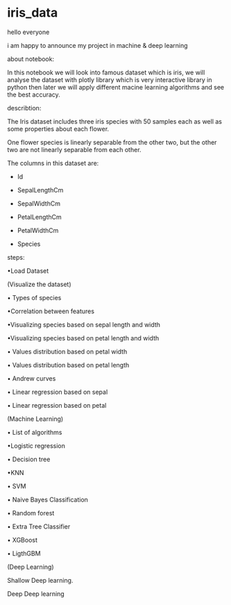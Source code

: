 # iris_data
 hello everyone 

i am happy to announce my project in machine & deep learning



about notebook:

In this notebook we will look into famous dataset which is iris, we will analyse the dataset with plotly library which is very interactive library in python then later we will apply different macine learning algorithms and see the best accuracy.



describtion:

The Iris dataset includes three iris species with 50 samples each as well as some properties about each flower. 

One flower species is linearly separable from the other two, but the other two are not linearly separable from each other.



The columns in this dataset are:

- Id

- SepalLengthCm

- SepalWidthCm

- PetalLengthCm

- PetalWidthCm

- Species



steps:

•Load Dataset

(Visualize the dataset)

• Types of species

•Correlation between features

•Visualizing species based on sepal length and width

•Visualizing species based on petal length and width

• Values distribution based on petal width

• Values distribution based on petal length

• Andrew curves



• Linear regression based on sepal

• Linear regression based on petal



(Machine Learning)

• List of algorithms

•Logistic regression

• Decision tree

•KNN

• SVM

• Naive Bayes Classification

• Random forest

• Extra Tree Classifier

• XGBoost

• LigthGBM



(Deep Learning)

Shallow Deep learning.

Deep Deep learning



